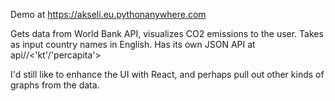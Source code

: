 Demo at https://akseli.eu.pythonanywhere.com

Gets data from World Bank API, visualizes CO2 emissions to the user. Takes as input country names in English. Has its own JSON API at
api/<country>/<'kt'/'percapita'>

I'd still like to enhance the UI with React, and perhaps pull out other kinds of graphs from the data.
